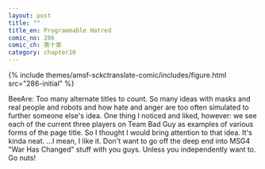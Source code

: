 ```yaml
---
layout: post
title: ""
title_en: Programmable Hatred
comic_no: 286
comic_ch: 第十章
category: chapter10
---
```

{% include themes/amsf-sckctranslate-comic/includes/figure.html src="286-initial" %}

BeeAre: Too many alternate titles to count. So many ideas with masks and real people and robots and how hate and anger are too often simulated to further someone else's idea. One thing I noticed and liked, however: we see each of the current three players on Team Bad Guy as examples of various forms of the page title. So I thought I would bring attention to that idea. It's kinda neat. ...I mean, I like it. Don't want to go off the deep end into MSG4 "War Has Changed" stuff with you guys. Unless you independently want to. Go nuts! 
